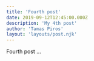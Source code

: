 ```yaml
---
title: 'Fourth post'
date: 2019-09-12T12:45:00.000Z
description: 'My 4th post'
author: 'Tamas Piros'
layout: 'layouts/post.njk'
---
```

Fourth post ...